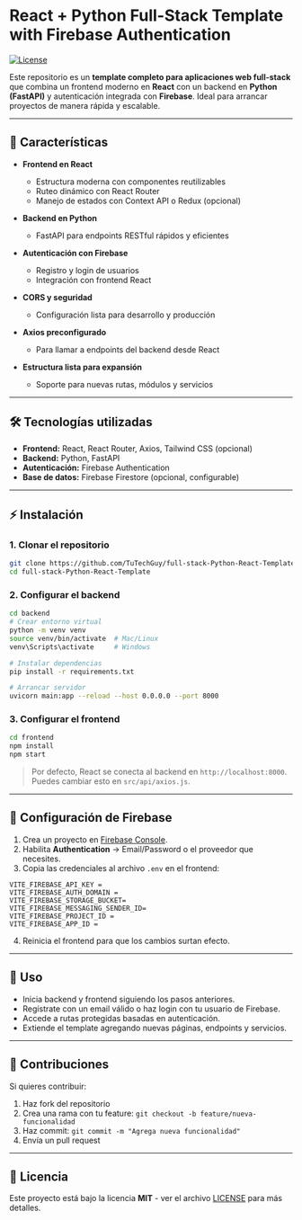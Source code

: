 # React + Python Full-Stack Template with Firebase Authentication

[![License](https://img.shields.io/badge/license-MIT-blue.svg)](LICENSE)

Este repositorio es un **template completo para aplicaciones web full-stack** que combina un frontend moderno en **React** con un backend en **Python (FastAPI)** y autenticación integrada con **Firebase**. Ideal para arrancar proyectos de manera rápida y escalable.

---

## 🚀 Características

* **Frontend en React**

  * Estructura moderna con componentes reutilizables
  * Ruteo dinámico con React Router
  * Manejo de estados con Context API o Redux (opcional)
* **Backend en Python**

  * FastAPI para endpoints RESTful rápidos y eficientes

* **Autenticación con Firebase**

  * Registro y login de usuarios
  * Integración con frontend React

* **CORS y seguridad**

  * Configuración lista para desarrollo y producción
* **Axios preconfigurado**

  * Para llamar a endpoints del backend desde React
* **Estructura lista para expansión**

  * Soporte para nuevas rutas, módulos y servicios

---

## 🛠️ Tecnologías utilizadas

* **Frontend:** React, React Router, Axios, Tailwind CSS (opcional)
* **Backend:** Python, FastAPI
* **Autenticación:** Firebase Authentication
* **Base de datos:** Firebase Firestore (opcional, configurable)

---

## ⚡ Instalación

### 1. Clonar el repositorio

```bash
git clone https://github.com/TuTechGuy/full-stack-Python-React-Template.git
cd full-stack-Python-React-Template
```

### 2. Configurar el backend

```bash
cd backend
# Crear entorno virtual
python -m venv venv
source venv/bin/activate  # Mac/Linux
venv\Scripts\activate     # Windows

# Instalar dependencias
pip install -r requirements.txt

# Arrancar servidor
uvicorn main:app --reload --host 0.0.0.0 --port 8000
```

### 3. Configurar el frontend

```bash
cd frontend
npm install
npm start
```

> Por defecto, React se conecta al backend en `http://localhost:8000`. Puedes cambiar esto en `src/api/axios.js`.

---

## 🔐 Configuración de Firebase

1. Crea un proyecto en [Firebase Console](https://console.firebase.google.com/).
2. Habilita **Authentication** → Email/Password o el proveedor que necesites.
3. Copia las credenciales al archivo `.env` en el frontend:

```env
VITE_FIREBASE_API_KEY =
VITE_FIREBASE_AUTH_DOMAIN = 
VITE_FIREBASE_STORAGE_BUCKET= 
VITE_FIREBASE_MESSAGING_SENDER_ID= 
VITE_FIREBASE_PROJECT_ID = 
VITE_FIREBASE_APP_ID =
```

4. Reinicia el frontend para que los cambios surtan efecto.

---

## 📌 Uso

* Inicia backend y frontend siguiendo los pasos anteriores.
* Regístrate con un email válido o haz login con tu usuario de Firebase.
* Accede a rutas protegidas basadas en autenticación.
* Extiende el template agregando nuevas páginas, endpoints y servicios.

---

## 🤝 Contribuciones

Si quieres contribuir:

1. Haz fork del repositorio
2. Crea una rama con tu feature: `git checkout -b feature/nueva-funcionalidad`
3. Haz commit: `git commit -m "Agrega nueva funcionalidad"`
4. Envía un pull request

---

## 📄 Licencia

Este proyecto está bajo la licencia **MIT** - ver el archivo [LICENSE](LICENSE) para más detalles.

